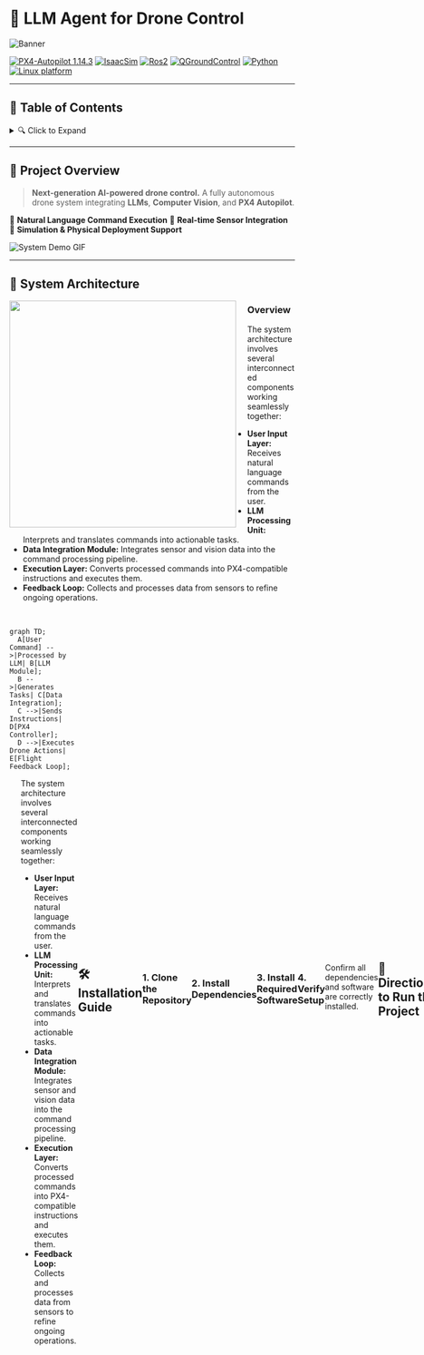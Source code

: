 # 🚀 LLM Agent for Drone Control

![Banner](https://via.placeholder.com/1200x300.png?text=LLM+Agent+for+Drone+Control)

[![PX4-Autopilot 1.14.3](https://img.shields.io/badge/PX4-Autopilot--1.14.3-green.svg)](https://docs.px4.io/main/en/releases/1.14.html)
[![IsaacSim](https://img.shields.io/badge/IsaacSim-4.5.0-silver.svg)](https://docs.isaacsim.omniverse.nvidia.com/latest/index.html)
[![Ros2](https://img.shields.io/badge/Ros2-Humble-violet.svg)](https://docs.ros.org/en/humble/Installation/Ubuntu-Install-Debs.html)
[![QGroundControl](https://img.shields.io/badge/QGroundControl-v4.4.3-yellow.svg)](https://docs.qgroundcontrol.com/master/en/qgc-user-guide/getting_started/quick_start.html)
[![Python](https://img.shields.io/badge/python-3.10-blue.svg)](https://docs.python.org/3/whatsnew/3.10.html)
[![Linux platform](https://img.shields.io/badge/platform-linux--64-orange.svg)](https://releases.ubuntu.com/22.04/)

---

## 📜 Table of Contents

<details>
  <summary>🔍 Click to Expand</summary>

1. [🌟 Project Overview](#-project-overview)
2. [📐 System Architecture](#-system-architecture)
3. [🛠️ Installation Guide](#installation-guide)
4. [🚀 Directions to Run the Project](#directions-to-run-the-project)
5. [🎯 Expected Results](#expected-results)
6. [🔍 Troubleshooting](#troubleshooting)
7. [🎥 Demo Video](#demo-video)
8. [👨‍💻 Contributors](#contributors)
9. [📜 License](#license)

</details>

---

## 🌟 Project Overview

> **Next-generation AI-powered drone control.**
> A fully autonomous drone system integrating **LLMs**, **Computer Vision**, and **PX4 Autopilot**.

🔹 **Natural Language Command Execution**
🔹 **Real-time Sensor Integration**
🔹 **Simulation & Physical Deployment Support**

![System Demo GIF](https://via.placeholder.com/800x400.gif?text=Demo+of+Drone+Control)

---

## 📐 System Architecture

<img src="https://via.placeholder.com/400x300.png?text=System+Architecture+Diagram" align="left" width="400" style="margin-right: 20px; margin-bottom: 10px;">

### Overview
The system architecture involves several interconnected components working seamlessly together:

- **User Input Layer:** Receives natural language commands from the user.
- **LLM Processing Unit:** Interprets and translates commands into actionable tasks.
- **Data Integration Module:** Integrates sensor and vision data into the command processing pipeline.
- **Execution Layer:** Converts processed commands into PX4-compatible instructions and executes them.
- **Feedback Loop:** Collects and processes data from sensors to refine ongoing operations.

<br clear="left">

<div style="display: flex; align-items: center;">
  <div style="flex: 0.5;">
  <div style="flex: 0.5;">

```mermaid
graph TD;
  A[User Command] -->|Processed by LLM| B[LLM Module];
  B -->|Generates Tasks| C[Data Integration];
  C -->|Sends Instructions| D[PX4 Controller];
  D -->|Executes Drone Actions| E[Flight Feedback Loop];
```
  </div>
  <div style="flex: 1; padding-left: 20px;">
    <p>The system architecture involves several interconnected components working seamlessly together:</p>
    <ul>
      <li><strong>User Input Layer:</strong> Receives natural language commands from the user.</li>
      <li><strong>LLM Processing Unit:</strong> Interprets and translates commands into actionable tasks.</li>
      <li><strong>Data Integration Module:</strong> Integrates sensor and vision data into the command processing pipeline.</li>
      <li><strong>Execution Layer:</strong> Converts processed commands into PX4-compatible instructions and executes them.</li>
      <li><strong>Feedback Loop:</strong> Collects and processes data from sensors to refine ongoing operations.</li>
    </ul>
  </div>
</div>

---

## 🛠️ Installation Guide

### 1. Clone the Repository
```bash
git clone https://github.com/Bapiggott/IsaacDroneControl.git
cd IsaacDroneControl
```

### 2. Install Dependencies
```bash
pip install -r requirements.txt
```

### 3. Install Required Software

| Software | Installation Guide |
|----------|------------------|
| **ROS 2 Humble** | [Install Here](https://docs.ros.org/en/humble/Installation/Ubuntu-Install-Debs.html) |
| **NVIDIA ISAAC SIM** | [Install Here](https://docs.omniverse.nvidia.com/isaacsim/latest/installation/install_workstation.html) |
| **Pegasus Simulator** | [Install Here](https://pegasussimulator.github.io/PegasusSimulator/source/setup/installation.html#installing-the-pegasus-simulator) |

### 4. Verify Setup
Confirm all dependencies and software are correctly installed.

---

## 🚀 Directions to Run the Project

### 1. Start Isaac Sim World
```bash
ISAACSIM_PYTHON isaac_sim_world.py
```

### 2. Start Main System Components
```bash
python3 start_system.py --components=all
```

#### Alternative: Run Specific Components
```bash
python3 start_system.py -c qgroundcontrol,image_server
```

### Access the Interface
Navigate to [`http://localhost:8080`](http://localhost:8080) in your browser.

---

## 🎯 Expected Results

- 📍 **Depth Data:** Displays accurate depth estimations.
- 📊 **Mission Logs:** Visualized using [PX4 Log Analysis Tool](https://logs.px4.io/).
- 🎯 **Object Detection:** JSON files contain detection details for mission objects.

---

## 🔍 Troubleshooting

<details>
  <summary>🛠️ Click for Common Issues & Fixes</summary>

- **Component Not Starting?** Ensure dependencies are installed and verify configurations.
- **Simulation Lag?** Allocate more system resources or lower rendering settings.
- **Interface Not Loading?** Confirm `--interface_port` is correctly set.

</details>

---

## 🎥 Demo Video

[![Watch the Demo](https://via.placeholder.com/800x400.png?text=Click+to+Watch+Demo)](https://example.com/demo)

---

## 👨‍💻 Contributors

- **Brett Piggott** - [GitHub](https://github.com/Bapiggott)

---

## 📜 License

📄 **MIT License** - See the LICENSE file for details.

![Footer Image](https://via.placeholder.com/1200x200.png?text=Thank+You+for+Visiting)
